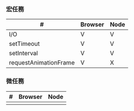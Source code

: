 
### 宏任務

| #                     | Browser | Node |
| --------------------- | ------- | ---- |
| I/O                   | V       | V    |
| setTimeout            | V       | V    |
| setInterval           | V       | V    |
| requestAnimationFrame | V       | X    |

### 微任務

| #   | Browser | Node |
| --- | ------- | ---- |
|     |         |      |